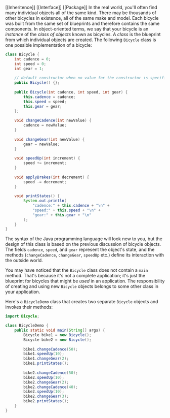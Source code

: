  [[Inheritence]] [[Interface]] [[Package]]
In the real world, you'll often find many individual objects all of the same kind. There may be thousands of other bicycles in existence, all of the same make and model. Each bicycle was built from the same set of blueprints and therefore contains the same components. In object-oriented terms, we say that your bicycle is an _instance_ of the _class of objects_ known as bicycles. A _class_ is the blueprint from which individual objects are created.
The following `Bicycle` class is one possible implementation of a bicycle:
```java
class Bicycle {
	int cadence = 0;
	int speed = 0;
	int gear = 1;
	
	// default constructor when no value for the constructor is specified
	public Bicycle() {};
	
	public Bicycle(int cadence, int speed, int gear) {
		this.cadence = cadence;
		this.speed = speed;
		this.gear = gear;
	};
	
	void changeCadence(int newValue) {
		cadence = newValue;
	}
	
	void changeGear(int newValue) {
		gear = newValue;
	}
	
	void speedUp(int increment) {
		speed += increment;
	}
	
	void applyBrakes(int decrement) {
		speed -= decrement;
	}
	
	void printStates() {
		System.out.println(
			"cadence:" + this.cadence + "\n" +
			"speed:" + this.speed + "\n" +
			"gear:" + this.gear + "\n"
		);
	}
}
```
The syntax of the Java programming language will look new to you, but the design of this class is based on the previous discussion of bicycle objects. The fields `cadence`, `speed`, and `gear` represent the object's state, and the methods (`changeCadence`, `changeGear`, `speedUp` etc.) define its interaction with the outside world.

You may have noticed that the `Bicycle` class does not contain a `main` method. That's because it's not a complete application; it's just the blueprint for bicycles that might be _used_ in an application. The responsibility of creating and using new `Bicycle` objects belongs to some other class in your application.

Here's a `BicycleDemo` class that creates two separate `Bicycle` objects and invokes their methods:
```java
import Bicycle;

class BicycleDemo {
	public static void main(String[] args) {
		Bicycle bike1 = new Bicycle();
		Bicycle bike2 = new Bicycle();
		
		bike1.changeCadence(50);
		bike1.speedUp(10);
		bike1.changeGear(2);
		bike1.printStates();
		
		bike2.changeCadence(50);
		bike2.speedUp(10);
		bike2.changeGear(2);
		bike2.changeCadence(40);
		bike2.speedUp(10);
		bike2.changeGear(3);
		bike2.printStates();
	}
}
```
